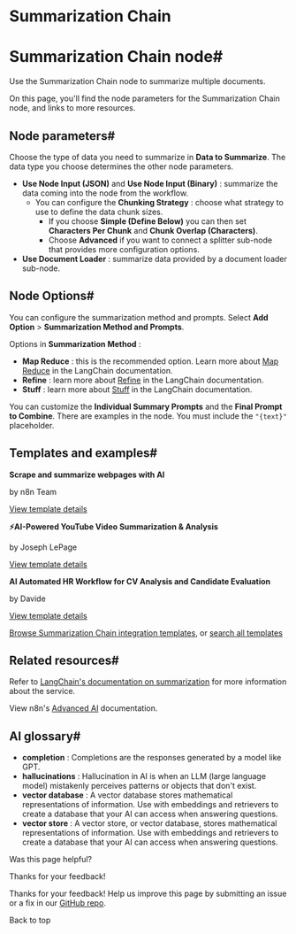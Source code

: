 # Summarization Chain

[ ](https://github.com/n8n-io/n8n-docs/edit/main/docs/integrations/builtin/cluster-nodes/root-nodes/n8n-nodes-langchain.chainsummarization.md "Edit this page")

# Summarization Chain node#

Use the Summarization Chain node to summarize multiple documents.

On this page, you'll find the node parameters for the Summarization Chain node, and links to more resources.

## Node parameters#

Choose the type of data you need to summarize in **Data to Summarize**. The data type you choose determines the other node parameters.

  * **Use Node Input (JSON)** and **Use Node Input (Binary)** : summarize the data coming into the node from the workflow. 
    * You can configure the **Chunking Strategy** : choose what strategy to use to define the data chunk sizes.
      * If you choose **Simple (Define Below)** you can then set **Characters Per Chunk** and **Chunk Overlap (Characters)**.
      * Choose **Advanced** if you want to connect a splitter sub-node that provides more configuration options.
  * **Use Document Loader** : summarize data provided by a document loader sub-node.



## Node Options#

You can configure the summarization method and prompts. Select **Add Option** > **Summarization Method and Prompts**.

Options in **Summarization Method** :

  * **Map Reduce** : this is the recommended option. Learn more about [Map Reduce](https://js.langchain.com/v0.1/docs/modules/chains/document/map_reduce/) in the LangChain documentation.
  * **Refine** : learn more about [Refine](https://js.langchain.com/v0.1/docs/modules/chains/document/refine/) in the LangChain documentation.
  * **Stuff** : learn more about [Stuff](https://js.langchain.com/v0.1/docs/modules/chains/document/stuff/) in the LangChain documentation.



You can customize the **Individual Summary Prompts** and the **Final Prompt to Combine**. There are examples in the node. You must include the `"{text}"` placeholder.

## Templates and examples#

**Scrape and summarize webpages with AI**

by n8n Team

[View template details](https://n8n.io/workflows/1951-scrape-and-summarize-webpages-with-ai/)

**⚡AI-Powered YouTube Video Summarization & Analysis**

by Joseph LePage

[View template details](https://n8n.io/workflows/2679-ai-powered-youtube-video-summarization-and-analysis/)

**AI Automated HR Workflow for CV Analysis and Candidate Evaluation**

by Davide

[View template details](https://n8n.io/workflows/2860-ai-automated-hr-workflow-for-cv-analysis-and-candidate-evaluation/)

[Browse Summarization Chain integration templates](https://n8n.io/integrations/summarization-chain/), or [search all templates](https://n8n.io/workflows/)

## Related resources#

Refer to [LangChain's documentation on summarization](https://js.langchain.com/docs/tutorials/summarization/) for more information about the service.

View n8n's [Advanced AI](../../../../../advanced-ai/) documentation.

## AI glossary#

  * **completion** : Completions are the responses generated by a model like GPT.
  * **hallucinations** : Hallucination in AI is when an LLM (large language model) mistakenly perceives patterns or objects that don't exist.
  * **vector database** : A vector database stores mathematical representations of information. Use with embeddings and retrievers to create a database that your AI can access when answering questions.
  * **vector store** : A vector store, or vector database, stores mathematical representations of information. Use with embeddings and retrievers to create a database that your AI can access when answering questions.

Was this page helpful? 

Thanks for your feedback! 

Thanks for your feedback! Help us improve this page by submitting an issue or a fix in our [GitHub repo](https://github.com/n8n-io/n8n-docs). 

Back to top 
